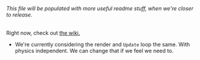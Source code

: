 ###### This file will be populated with more useful readme stuff, when we're closer to release.

Right now, check out [the wiki.](https://github.com/willstott101/orbital/wiki)


* We're currently considering the render and `Update` loop the same. With physics independent. We can change that if we feel we need to.